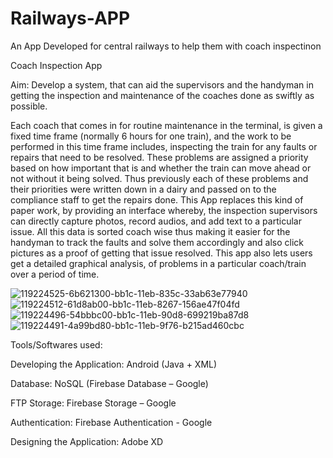 # Railways-APP
An App Developed for central railways to help them with coach inspectinon

Coach Inspection App

Aim: Develop a system, that can aid the supervisors and the handyman in getting the inspection and maintenance of the coaches done as swiftly as possible.

Each coach that comes in for routine maintenance in the terminal, is given a fixed time frame (normally 6 hours for one train), and the work to be performed in this time frame includes, inspecting the train for any faults or repairs that need to be resolved. These problems are assigned a priority based on how important that is and whether the train can move ahead or not without it being solved. Thus previously each of these problems and their priorities were written down in a dairy and passed on to the compliance staff to get the repairs done. This App replaces this kind of paper work, by providing an interface whereby, the inspection supervisors can directly capture photos, record audios, and add text to a particular issue. All this data is sorted coach wise thus making it easier for the handyman to track the faults and solve them accordingly and also click pictures as a proof of getting that issue resolved. This app also lets users get a detailed graphical analysis, of problems in a particular coach/train over a period of time.

![119224525-6b621300-bb1c-11eb-835c-33ab63e77940](https://user-images.githubusercontent.com/36404239/133329884-fe985439-0660-4609-aba4-ce139b51e42f.png)
![119224512-61d8ab00-bb1c-11eb-8267-156ae47f04fd](https://user-images.githubusercontent.com/36404239/133329889-75f8cdf4-a633-4f0f-857b-9c04b4f6e505.png)
![119224496-54bbbc00-bb1c-11eb-90d8-699219ba87d8](https://user-images.githubusercontent.com/36404239/133329891-85a7866e-2791-41d8-9987-64b96658f50c.png)
![119224491-4a99bd80-bb1c-11eb-9f76-b215ad460cbc](https://user-images.githubusercontent.com/36404239/133329894-5ef4c585-786d-497e-b651-9139aad5a6e9.png)


Tools/Softwares used:

Developing the Application: Android (Java + XML)

Database: NoSQL (Firebase Database – Google)

FTP Storage: Firebase Storage – Google

Authentication: Firebase Authentication - Google

Designing the Application: Adobe XD
